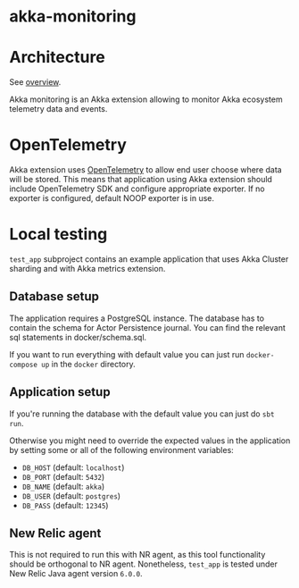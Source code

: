 # akka-monitoring

# Architecture 

See [overview](https://github.com/ScalaConsultants/akka-monitoring/blob/main/extension_overview.png).

Akka monitoring is an Akka extension allowing to monitor Akka ecosystem telemetry data and events.

# OpenTelemetry

Akka extension uses [OpenTelemetry](https://opentelemetry.io/) to allow end user choose where data will be stored. This means that application using Akka extension should include OpenTelemetry SDK and configure appropriate exporter. If no exporter is configured, default NOOP exporter is in use.

# Local testing

`test_app` subproject contains an example application that uses Akka Cluster sharding and with Akka metrics extension.

## Database setup

The application requires a PostgreSQL instance. The database has to contain the schema for Actor Persistence journal. You can find the relevant sql statements in docker/schema.sql.

If you want to run everything with default value you can just run `docker-compose up` in the `docker` directory.

## Application setup

If you're running the database with the default value you can just do `sbt run`.

Otherwise you might need to override the expected values in the application by setting some or all of the following environment variables:
- `DB_HOST` (default: `localhost`)
- `DB_PORT` (default: `5432`)
- `DB_NAME` (default: `akka`)
- `DB_USER` (default: `postgres`)
- `DB_PASS` (default: `12345`)

## New Relic agent

This is not required to run this with NR agent, as this tool functionality should be orthogonal to NR agent. Nonetheless, `test_app` is tested under New Relic Java agent version `6.0.0`.
